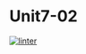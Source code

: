 # Unit7-02
[![linter](https://github.com/Rober-Smith/Unit7-02/workflows/linter/badge.svg)](https://github.com/marketplace/actions/super-linter)

